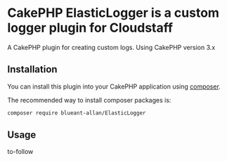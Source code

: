 # CakePHP ElasticLogger is a custom logger plugin for Cloudstaff

A CakePHP plugin for creating custom logs. Using CakePHP version 3.x

## Installation

You can install this plugin into your CakePHP application using [composer](https://getcomposer.org).

The recommended way to install composer packages is:

```sh
composer require blueant-allan/ElasticLogger
```

## Usage

to-follow
